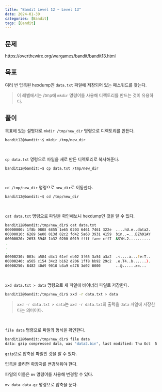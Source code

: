 ```yaml
---
title: "Bandit Level 12 → Level 13"
date: 2024-01-30
categories: [Bandit]
tags: [Bandit]
---
```


## 문제
<https://overthewire.org/wargames/bandit/bandit13.html>

## 목표
여러 번 압축된 hexdump인 `data.txt` 파일에 저장되어 있는 패스워드를 찾는다.
> 이 레벨에서는 /tmp에 `mkdir` 명령어를 사용해 디렉토리를 만드는 것이 유용하다.

## 풀이
목표에 있는 설명대로 `mkdir /tmp/new_dir` 명령으로 디렉토리를 만든다.

```sh
bandit12@bandit:~$ mkdir /tmp/new_dir
```  

&nbsp;  

`cp data.txt` 명령으로 파일을 새로 만든 디렉토리로 복사해준다. 

```sh
bandit12@bandit:~$ cp data.txt /tmp/new_dir
```

&nbsp;  

`cd /tmp/new_dir` 명령으로 `new_dir`로 이동한다.

```sh
bandit12@bandit:~$ cd /tmp/new_dir
```  

&nbsp;  

`cat data.txt` 명령으로 파일을 확인해보니 hexdump인 것을 알 수 있다.

```sh
bandit12@bandit:/tmp/new_dir$ cat data.txt
00000000: 1f8b 0808 6855 1e65 0203 6461 7461 322e  ....hU.e..data2.
00000010: 6269 6e00 013d 02c2 fd42 5a68 3931 4159  bin..=...BZh91AY
00000020: 2653 5948 1b32 0200 0019 ffff faee cff7  &SYH.2..........
.
.
.
00000230: 003c a584 d4c1 61ef eb02 3f65 3a54 a3a2  .<....a...?e:T..
00000240: a565 c154 34c2 b162 d206 1ff8 bb92 29c2  .e.T4..b......).
00000250: 8482 40d9 9010 b3a9 e478 3d02 0000       ..@......x=...
```  

&nbsp;  

`xxd data.txt > data` 명령으로 새 파일에 바이너리 파일로 저장한다.

```sh
bandit12@bandit:/tmp/new_dir$ xxd -r data.txt > data
```

> `xxd -r data.txt > data`는 `xxd -r data.txt`의 출력을 `data` 파일에 저장한다는 의미이다.  

&nbsp;  

`file data` 명령으로 파일의 형식을 확인한다.  

```sh
bandit12@bandit:/tmp/new_dir$ file data
data: gzip compressed data, was "data2.bin", last modified: Thu Oct  5 06:19:20 2023, max compression, from Unix, original size modulo 2^32 573
```

`gzip`으로 압축된 파일인 것을 알 수 있다.

압축을 풀려면 확장자를 변경해줘야 한다.

파일의 이름은 `mv` 명령어를 사용해 변경할 수 있다.

`mv data data.gz` 명령으로 압축을 푼다.


